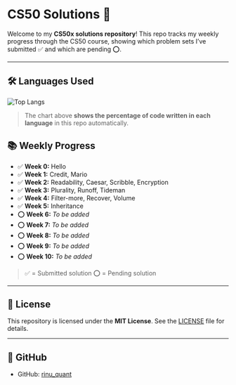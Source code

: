# CS50 Solutions 🧩

Welcome to my **CS50x solutions repository**! 
This repo tracks my weekly progress through the CS50 course, showing which problem sets I’ve submitted ✅ and which are pending ⭕.

---

## 🛠 Languages Used

![Top Langs](https://github-readme-stats.vercel.app/api/top-langs/?username=rinu-quant&repo=cs50-solutions&layout=pie&theme=tokyonight)

> The chart above **shows the percentage of code written in each language** in this repo automatically.

## 📚 Weekly Progress

- ✅ **Week 0:** Hello 
- ✅ **Week 1:** Credit, Mario 
- ✅ **Week 2:** Readability, Caesar, Scribble, Encryption 
- ✅ **Week 3:** Plurality, Runoff, Tideman 
- ✅ **Week 4:** Filter-more, Recover, Volume 
- ✅ **Week 5:** Inheritance 
- ⭕ **Week 6:** *To be added* 
- ⭕ **Week 7:** *To be added* 
- ⭕ **Week 8:** *To be added* 
- ⭕ **Week 9:** *To be added* 
- ⭕ **Week 10:** *To be added*

> ✅ = Submitted solution
> ⭕ = Pending solution

---

## 📄 License

This repository is licensed under the **MIT License**. See the [LICENSE](LICENSE) file for details.

---

## 🌟 GitHub

- GitHub: [rinu_quant](https://github.com/rinu_quant)

